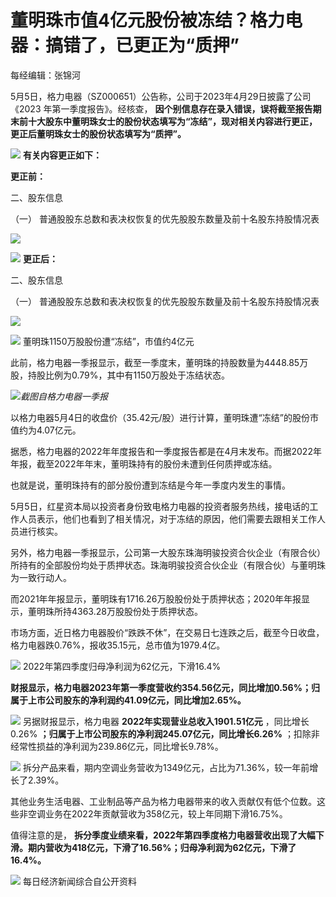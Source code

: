 # 董明珠市值4亿元股份被冻结？格力电器：搞错了，已更正为“质押”

每经编辑：张锦河

5月5日，格力电器（SZ000651）公告称，公司于2023年4月29日披露了公司《2023 年第一季度报告》。经核查，
**因个别信息存在录入错误，误将截至报告期末前十大股东中董明珠女士的股份状态填写为“冻结”，现对相关内容进行更正，更正后董明珠女士的股份状态填写为“质押”。**

![](https://inews.gtimg.com/om_bt/O-CYHVgBd2FBeFr_grVAVvxqGQsJFflG6daqhK9u7SzesAA/1000)
**有关内容更正如下：**

**更正前：**

二、股东信息

（一） 普通股股东总数和表决权恢复的优先股股东数量及前十名股东持股情况表

![](https://inews.gtimg.com/om_bt/OJ35DEQNNgcdbG22JfMfWwJFgH2nqhqqiSYkHxr0p56fsAA/1000)

![](https://inews.gtimg.com/om_bt/Op5XFB5LwvfvahlkOi_wgKuI78GOfIkI0ax0w_idYAbmMAA/1000)
**更正后：**

二、股东信息

（一） 普通股股东总数和表决权恢复的优先股股东数量及前十名股东持股情况表

![](https://inews.gtimg.com/om_bt/Oo4nbkArDxW2dyHnSMZ-YDjZN2-v0tMcnuk38lazOf2lUAA/1000)

![](https://inews.gtimg.com/om_bt/OD0HFlE5WGHJL6jd2lOBrl2ffycI-QSzpyM3__y-qMkvEAA/1000)
董明珠1150万股股份遭“冻结”，市值约4亿元

此前，格力电器一季报显示，截至一季度末，董明珠的持股数量为4448.85万股，持股比例为0.79%，其中有1150万股处于冻结状态。

![](https://inews.gtimg.com/om_bt/OqzmhndUnN5IrImeBE5Tm5zhzbATEKHhr976pON9oVProAA/1000)_截图自格力电器一季报_

以格力电器5月4日的收盘价（35.42元/股）进行计算，董明珠遭“冻结”的股份市值约为4.07亿元。

据悉，格力电器的2022年年度报告和一季度报告都是在4月末发布。而据2022年年报，截至2022年年末，董明珠持有的股份未遭到任何质押或冻结。

也就是说，董明珠持有的部分股份遭到冻结是今年一季度内发生的事情。

5月5日，红星资本局以投资者身份致电格力电器的投资者服务热线，接电话的工作人员表示，他们也看到了相关情况，对于冻结的原因，他们需要去跟相关工作人员进行核实。

另外，格力电器一季报显示，公司第一大股东珠海明骏投资合伙企业（有限合伙）所持有的全部股份均处于质押状态。珠海明骏投资合伙企业（有限合伙）与董明珠为一致行动人。

而2021年年报显示，董明珠有1716.26万股股份处于质押状态；2020年年报显示，董明珠所持4363.28万股股份处于质押状态。

市场方面，近日格力电器股价“跌跌不休”，在交易日七连跌之后，截至今日收盘，格力电器跌0.76%，报收35.15元，总市值为1979.4亿。

![](https://inews.gtimg.com/om_bt/OWuCIDpJUfM1AKXHSaim6E_kAA4G_AyzFhLKbjh26LoTIAA/1000)
2022年第四季度归母净利润为62亿元，下滑16.4%

**财报显示，格力电器2023年第一季度营收约354.56亿元，同比增加0.56%；归属于上市公司股东的净利润约41.09亿元，同比增加2.65%。**

![](https://inews.gtimg.com/om_bt/O86UjXL-O5wfk3a1AZJr-G49gna2JT4FNb3uSbqs8PziIAA/1000)
另据财报显示，格力电器 **2022年实现营业总收入1901.51亿元** ，同比增长0.26%
**；归属于上市公司股东的净利润245.07亿元，同比增长6.26%** ；扣除非经常性损益的净利润为239.86亿元，同比增长9.78%。

![](https://inews.gtimg.com/om_bt/OvnU9Kb9AfbnSufl4Zv9wyGu_fX--hb5osjASL4X0xHgsAA/1000)
拆分产品来看，期内空调业务营收为1349亿元，占比为71.36%，较一年前增长了2.39%。

其他业务生活电器、工业制品等产品为格力电器带来的收入贡献仅有低个位数。这些非空调业务在2022年贡献营收为358亿元，较上年同期下滑16.75%。

值得注意的是，
**拆分季度业绩来看，2022年第四季度格力电器营收出现了大幅下滑。期内营收为418亿元，下滑了16.56%；归母净利润为62亿元，下滑了16.4%。**

![](https://inews.gtimg.com/om_bt/OLOExwE9zjkVUP8oQI86D1bE-HrvedANnlb89ajnjiekUAA/1000)
每日经济新闻综合自公开资料

